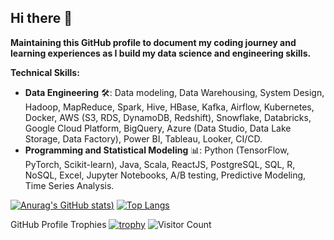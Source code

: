 ## Hi there 👋

**Maintaining this GitHub profile to document my coding journey and learning experiences as I build my data science and engineering skills.**
<!--
**bhargaviHQ/bhargaviHQ** is a ✨ _special_ ✨ repository because its `README.md` (this file) appears on your GitHub profile.

Here are some ideas to get you started:

- 🔭 I’m currently working on ...
- 🌱 I’m currently learning ...
- 👯 I’m looking to collaborate on ...
- 🤔 I’m looking for help with ...
- 💬 Ask me about ...
- 📫 How to reach me: ...
- 😄 Pronouns: ...
- ⚡ Fun fact: ...
-->

**Technical Skills:**

* **Data Engineering** 🛠️: Data modeling, Data Warehousing, System Design, Hadoop, MapReduce, Spark, Hive, HBase, Kafka, Airflow, Kubernetes, Docker, AWS (S3, RDS, DynamoDB, Redshift), Snowflake, Databricks, Google Cloud Platform, BigQuery, Azure (Data Studio, Data Lake Storage, Data Factory), Power BI, Tableau, Looker, CI/CD.
* **Programming and Statistical Modeling** 📊:  Python (TensorFlow, PyTorch, Scikit-learn), Java, Scala, ReactJS, PostgreSQL, SQL, R, NoSQL, Excel, Jupyter Notebooks, A/B testing, Predictive Modeling, Time Series Analysis.

[![Anurag's GitHub stats](https://github-readme-stats.vercel.app/api?username=bhargaviHQ&show_icons=true&theme=dark&hide=issues,contribs))](https://github.com/anuraghazra/github-readme-stats) [![Top Langs](https://github-readme-stats.vercel.app/api/top-langs/?username=bhargaviHQ&layout=compact)](https://github.com/anuraghazra/github-readme-stats)

GitHub Profile Trophies
[![trophy](https://github-profile-trophy.vercel.app/?username=bhargaviHQ&theme=discord)](https://github.com/ryo-ma/github-profile-trophy)
![Visitor Count](https://profile-counter.glitch.me/{bhargaviHQ}/count.svg)

